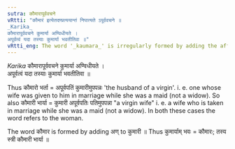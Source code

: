 ```yaml
---
sutra: कौमारापूर्ववचने
vRtti: "कौमारं इत्येतदण्प्रत्ययान्तं निपात्यते ऽपूर्ववचने ॥
_Karika_
कौमारापूर्ववचने कुमार्या अण्विधीयते ।  
अपूर्वत्वं यदा तस्याः कुमार्या भवतीतिवा ॥"
vRtti_eng: The word '_kaumara_' is irregularly formed by adding the affix अण्, when meaning 'virginity'.
---
```

_Karika_
कौमारापूर्ववचने कुमार्या अण्विधीयते ।  
अपूर्वत्वं यदा तस्याः कुमार्या भवतीतिवा ॥

Thus कौमारो भर्ता = अपूर्वपतिं कुमारीमुपपन्नः 'the husband of a virgin'. i. e. one whose wife was given to him in marriage while she was a maid (not a widow). So also कौमारी भार्या = कुमारी अपूर्वपतिः पतिमुपपन्ना "a virgin wife" i. e. a wife who is taken in marriage while she was a maid (not a widow). In both these cases the word refers to the woman.

The word कौमार is formed by adding अण् to कुमारी ॥ Thus कुमार्याम् भवः = कौमारः; तस्य स्त्री कौमारी भार्या ॥
